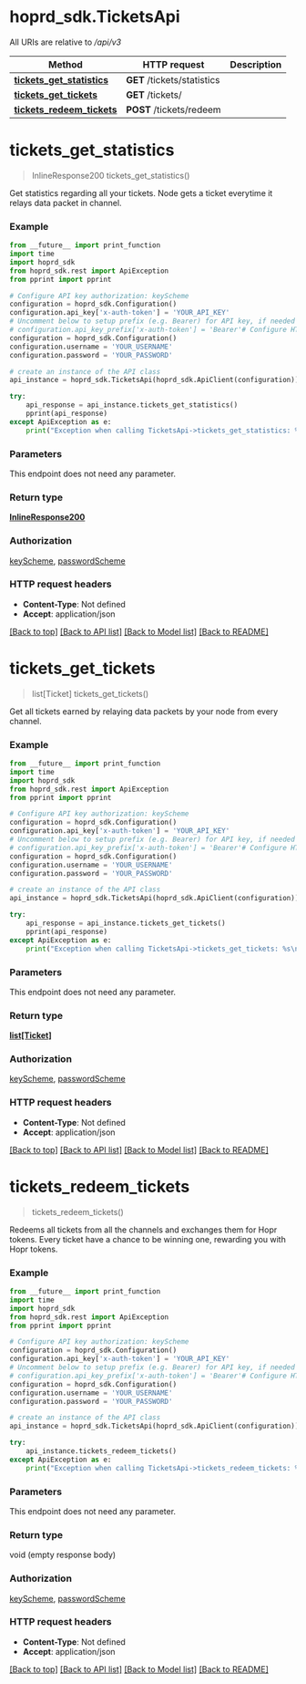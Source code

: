 # hoprd_sdk.TicketsApi

All URIs are relative to */api/v3*

Method | HTTP request | Description
------------- | ------------- | -------------
[**tickets_get_statistics**](TicketsApi.md#tickets_get_statistics) | **GET** /tickets/statistics | 
[**tickets_get_tickets**](TicketsApi.md#tickets_get_tickets) | **GET** /tickets/ | 
[**tickets_redeem_tickets**](TicketsApi.md#tickets_redeem_tickets) | **POST** /tickets/redeem | 

# **tickets_get_statistics**
> InlineResponse200 tickets_get_statistics()



Get statistics regarding all your tickets. Node gets a ticket everytime it relays data packet in channel.

### Example
```python
from __future__ import print_function
import time
import hoprd_sdk
from hoprd_sdk.rest import ApiException
from pprint import pprint

# Configure API key authorization: keyScheme
configuration = hoprd_sdk.Configuration()
configuration.api_key['x-auth-token'] = 'YOUR_API_KEY'
# Uncomment below to setup prefix (e.g. Bearer) for API key, if needed
# configuration.api_key_prefix['x-auth-token'] = 'Bearer'# Configure HTTP basic authorization: passwordScheme
configuration = hoprd_sdk.Configuration()
configuration.username = 'YOUR_USERNAME'
configuration.password = 'YOUR_PASSWORD'

# create an instance of the API class
api_instance = hoprd_sdk.TicketsApi(hoprd_sdk.ApiClient(configuration))

try:
    api_response = api_instance.tickets_get_statistics()
    pprint(api_response)
except ApiException as e:
    print("Exception when calling TicketsApi->tickets_get_statistics: %s\n" % e)
```

### Parameters
This endpoint does not need any parameter.

### Return type

[**InlineResponse200**](InlineResponse200.md)

### Authorization

[keyScheme](../README.md#keyScheme), [passwordScheme](../README.md#passwordScheme)

### HTTP request headers

 - **Content-Type**: Not defined
 - **Accept**: application/json

[[Back to top]](#) [[Back to API list]](../README.md#documentation-for-api-endpoints) [[Back to Model list]](../README.md#documentation-for-models) [[Back to README]](../README.md)

# **tickets_get_tickets**
> list[Ticket] tickets_get_tickets()



Get all tickets earned by relaying data packets by your node from every channel.

### Example
```python
from __future__ import print_function
import time
import hoprd_sdk
from hoprd_sdk.rest import ApiException
from pprint import pprint

# Configure API key authorization: keyScheme
configuration = hoprd_sdk.Configuration()
configuration.api_key['x-auth-token'] = 'YOUR_API_KEY'
# Uncomment below to setup prefix (e.g. Bearer) for API key, if needed
# configuration.api_key_prefix['x-auth-token'] = 'Bearer'# Configure HTTP basic authorization: passwordScheme
configuration = hoprd_sdk.Configuration()
configuration.username = 'YOUR_USERNAME'
configuration.password = 'YOUR_PASSWORD'

# create an instance of the API class
api_instance = hoprd_sdk.TicketsApi(hoprd_sdk.ApiClient(configuration))

try:
    api_response = api_instance.tickets_get_tickets()
    pprint(api_response)
except ApiException as e:
    print("Exception when calling TicketsApi->tickets_get_tickets: %s\n" % e)
```

### Parameters
This endpoint does not need any parameter.

### Return type

[**list[Ticket]**](Ticket.md)

### Authorization

[keyScheme](../README.md#keyScheme), [passwordScheme](../README.md#passwordScheme)

### HTTP request headers

 - **Content-Type**: Not defined
 - **Accept**: application/json

[[Back to top]](#) [[Back to API list]](../README.md#documentation-for-api-endpoints) [[Back to Model list]](../README.md#documentation-for-models) [[Back to README]](../README.md)

# **tickets_redeem_tickets**
> tickets_redeem_tickets()



Redeems all tickets from all the channels and exchanges them for Hopr tokens. Every ticket have a chance to be winning one, rewarding you with Hopr tokens.

### Example
```python
from __future__ import print_function
import time
import hoprd_sdk
from hoprd_sdk.rest import ApiException
from pprint import pprint

# Configure API key authorization: keyScheme
configuration = hoprd_sdk.Configuration()
configuration.api_key['x-auth-token'] = 'YOUR_API_KEY'
# Uncomment below to setup prefix (e.g. Bearer) for API key, if needed
# configuration.api_key_prefix['x-auth-token'] = 'Bearer'# Configure HTTP basic authorization: passwordScheme
configuration = hoprd_sdk.Configuration()
configuration.username = 'YOUR_USERNAME'
configuration.password = 'YOUR_PASSWORD'

# create an instance of the API class
api_instance = hoprd_sdk.TicketsApi(hoprd_sdk.ApiClient(configuration))

try:
    api_instance.tickets_redeem_tickets()
except ApiException as e:
    print("Exception when calling TicketsApi->tickets_redeem_tickets: %s\n" % e)
```

### Parameters
This endpoint does not need any parameter.

### Return type

void (empty response body)

### Authorization

[keyScheme](../README.md#keyScheme), [passwordScheme](../README.md#passwordScheme)

### HTTP request headers

 - **Content-Type**: Not defined
 - **Accept**: application/json

[[Back to top]](#) [[Back to API list]](../README.md#documentation-for-api-endpoints) [[Back to Model list]](../README.md#documentation-for-models) [[Back to README]](../README.md)

